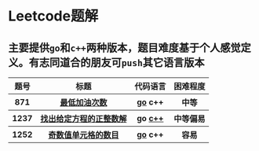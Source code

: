 # Leetcode题解
## 主要提供`go`和`c++`两种版本，题目难度基于个人感觉定义。有志同道合的朋友可`push`其它语言版本
   <table>
        <tr>
            <th>题号</th>
            <th>标题</th>
            <th>代码语言</th>
            <th>困难程度</th>
        </tr>
        <tr>
            <th>871</th>
            <th><a href = "https://leetcode-cn.com/classic/problems/minimum-number-of-refueling-stops/description/">最低加油次数</a></th>
            <th><a href="https://github.com/Deep-Coder-zhui/Algorithm_Data-structure/blob/master/leetcode/golang/871.%20%E6%9C%80%E4%BD%8E%E5%8A%A0%E6%B2%B9%E6%AC%A1%E6%95%B0.go">go</a>&nbsp;c++</th>
            <th>中等</th>
        </tr>
        <tr>
            <th>1237</th>
            <th><a href = "https://leetcode-cn.com/classic/problems/find-positive-integer-solution-for-a-given-equation/description/">找出给定方程的正整数解</a></th>
            <th>go&nbsp;<a href = "https://github.com/Deep-Coder-zhui/Algorithm_Data-structure/blob/master/leetcode/c%2B%2B/1237.%20%E6%89%BE%E5%87%BA%E7%BB%99%E5%AE%9A%E6%96%B9%E7%A8%8B%E7%9A%84%E6%AD%A3%E6%95%B4%E6%95%B0%E8%A7%A3.cpp">c++</a></th>
            <th>中等偏易</th>
        </tr>
        <tr>
            <th>1252</th>
            <th><a href = "https://leetcode-cn.com/classic/problems/cells-with-odd-values-in-a-matrix/description/">奇数值单元格的数目</a></th>
            <th><a href = "">go</a>&nbsp;c++</th>
            <th>容易</th>
        </tr>
    </table>